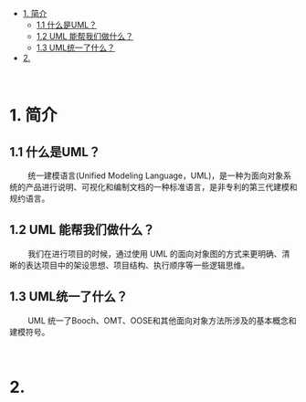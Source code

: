 - [1. 简介](#1-简介)
  - [1.1 什么是UML？](#11-什么是uml)
  - [1.2 UML 能帮我们做什么？](#12-uml-能帮我们做什么)
  - [1.3 UML统一了什么？](#13-uml统一了什么)
- [2.](#2)



&emsp;
&emsp; 
# 1. 简介
## 1.1 什么是UML？
&emsp;&emsp; 统一建模语言(Unified Modeling Language，UML)，是一种为面向对象系统的产品进行说明、可视化和编制文档的一种标准语言，是非专利的第三代建模和规约语言。

## 1.2 UML 能帮我们做什么？
&emsp;&emsp; 我们在进行项目的时候，通过使用 UML 的面向对象图的方式来更明确、清晰的表达项目中的架设思想、项目结构、执行顺序等一些逻辑思维。 

## 1.3 UML统一了什么？
&emsp;&emsp; UML 统一了Booch、OMT、OOSE和其他面向对象方法所涉及的基本概念和建模符号。




&emsp;
&emsp; 
# 2. 